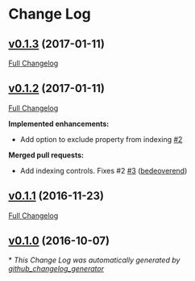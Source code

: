 # Change Log

## [v0.1.3](https://github.com/bedeoverend/feathers-datastore/tree/v0.1.3) (2017-01-11)
[Full Changelog](https://github.com/bedeoverend/feathers-datastore/compare/v0.1.2...v0.1.3)

## [v0.1.2](https://github.com/bedeoverend/feathers-datastore/tree/v0.1.2) (2017-01-11)
[Full Changelog](https://github.com/bedeoverend/feathers-datastore/compare/v0.1.1...v0.1.2)

**Implemented enhancements:**

- Add option to exclude property from indexing [\#2](https://github.com/bedeoverend/feathers-datastore/issues/2)

**Merged pull requests:**

- Add indexing controls. Fixes \#2 [\#3](https://github.com/bedeoverend/feathers-datastore/pull/3) ([bedeoverend](https://github.com/bedeoverend))

## [v0.1.1](https://github.com/bedeoverend/feathers-datastore/tree/v0.1.1) (2016-11-23)
[Full Changelog](https://github.com/bedeoverend/feathers-datastore/compare/v0.1.0...v0.1.1)

## [v0.1.0](https://github.com/bedeoverend/feathers-datastore/tree/v0.1.0) (2016-10-07)


\* *This Change Log was automatically generated by [github_changelog_generator](https://github.com/skywinder/Github-Changelog-Generator)*